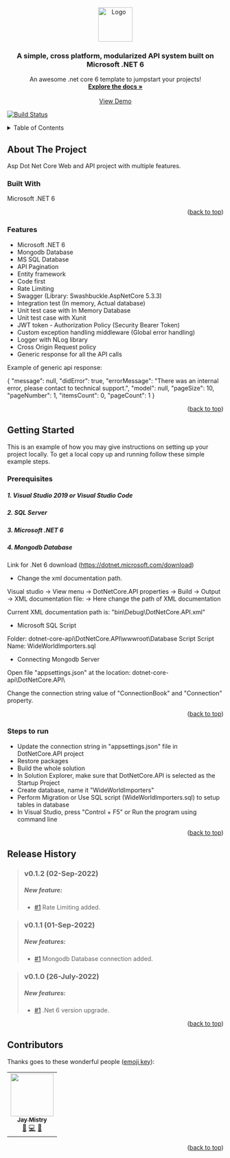 <a name="readme-top"></a>
<!--
*** Thanks for checking out the dotnet-core-api project. If you have a suggestion
*** that would make this better, please fork the repo and create a pull request
*** or simply open an issue with the tag "enhancement".
*** Don't forget to give the project a star!
*** Thanks again! Now go create something AMAZING! :D
-->


<!-- PROJECT LOGO -->
<br />
<div align="center">
  <a href="https://github.com/jaymistry4/dotnet-core-api">
    <img src="https://raw.githubusercontent.com/othneildrew/Best-README-Template/master/images/logo.png" alt="Logo" width="80" height="80">
  </a>

  <h3 align="center">A simple, cross platform, modularized API system built on Microsoft .NET 6</h3>

  <p align="center">
    An awesome .net core 6 template to jumpstart your projects!
    <br />
    <a href="https://github.com/jaymistry4/dotnet-core-api"><strong>Explore the docs »</strong></a>
    <br />
    <br />
    <a href="http://jaymistry4-001-site3.gtempurl.com/" target="_blank">View Demo</a>
  </p>
</div>

[![Build Status](https://travis-ci.com/jaymistry4/dotnet-core-api.svg?branch=master)](https://travis-ci.com/jaymistry4/dotnet-core-api)


<!-- TABLE OF CONTENTS -->
<details>
  <summary>Table of Contents</summary>
  <ol>
    <li>
      <a href="#about-the-project">About The Project</a>
      <ul>
        <li><a href="#built-with">Built With</a></li>
      </ul>
    </li>
    <li><a href="#features">Features</a></li>
    <li>
      <a href="#getting-started">Getting Started</a>
      <ul>
        <li><a href="#prerequisites">Prerequisites</a></li>
        <li><a href="#steps-to-run">Steps to run</a></li>
      </ul>
    </li>
    <li><a href="#release-history">Release History</a></li>
    <li><a href="#contributors">Contributors</a></li>
</li>
  </ol>
</details>

<!-- ABOUT THE PROJECT -->
## About The Project

Asp Dot Net Core Web and API project with multiple features.

### Built With

Microsoft .NET 6

<p align="right">(<a href="#readme-top">back to top</a>)</p>

### Features

* Microsoft .NET 6
* Mongodb Database
* MS SQL Database
* API Pagination
* Entity framework
* Code first
* Rate Limiting
* Swagger (Library: Swashbuckle.AspNetCore 5.3.3)
* Integration test (In memory, Actual database)
* Unit test case with In Memory Database
* Unit test case with Xunit
* JWT token - Authorization Policy (Security Bearer Token)
* Custom exception handling middleware (Global error handling)
* Logger with NLog library
* Cross Origin Request policy
* Generic response for all the API calls


 Example of generic api response:
 
 {
  "message": null,
  "didError": true,
  "errorMessage": "There was an internal error, please contact to technical support.",
  "model": null,
  "pageSize": 10,
  "pageNumber": 1,
  "itemsCount": 0,
  "pageCount": 1
}

<p align="right">(<a href="#readme-top">back to top</a>)</p>

<!-- GETTING STARTED -->
## Getting Started

This is an example of how you may give instructions on setting up your project locally.
To get a local copy up and running follow these simple example steps.

### Prerequisites

##### 1. Visual Studio 2019 or Visual Studio Code
##### 2. SQL Server
##### 3. Microsoft .NET 6 
##### 4. Mongodb Database
Link for .Net 6 download (https://dotnet.microsoft.com/download)

- Change the xml documentation path.

Visual studio -> View menu -> DotNetCore.API properties -> Build -> Output -> XML documentation file: -> Here change the path of XML documentation

Current XML documentation path is: "bin\Debug\DotNetCore.API.xml"

- Microsoft SQL Script

Folder: dotnet-core-api\DotNetCore.API\wwwroot\Database Script
Script Name: WideWorldImporters.sql

- Connecting Mongodb Server

Open file "appsettings.json" at the location: dotnet-core-api\DotNetCore.API\

Change the connection string value of "ConnectionBook" and "Connection" property.

<p align="right">(<a href="#readme-top">back to top</a>)</p>


### Steps to run

- Update the connection string in "appsettings.json" file in DotNetCore.API project
- Restore packages
- Build the whole solution
- In Solution Explorer, make sure that DotNetCore.API is selected as the Startup Project
- Create database, name it "WideWorldImporters"
- Perform Migration or Use SQL script (WideWorldImporters.sql) to setup tables in database
- In Visual Studio, press "Control + F5" or Run the program using command line

<p align="right">(<a href="#readme-top">back to top</a>)</p>

## Release History

> ### v0.1.2 (02-Sep-2022)
> 
> ##### New feature:
> 
> - [#1](https://github.com/jaymistry4/dotnet-core-api/tree/RateLimiting) Rate Limiting added.


> ### v0.1.1 (01-Sep-2022)
> 
> ##### New features:
> 
> - [#1](https://github.com/jaymistry4/dotnet-core-api/tree/MongoDB) Mongodb Database connection added.

> ### v0.1.0 (26-July-2022)
> 
> ##### New features:
> 
> - [#1](https://github.com/jaymistry4/dotnet-core-api/tree/DotNet6) .Net 6 version upgrade.

<p align="right">(<a href="#readme-top">back to top</a>)</p>


## Contributors

Thanks goes to these wonderful people ([emoji key](https://allcontributors.org/docs/en/emoji-key)):

<!-- ALL-CONTRIBUTORS-LIST:START - Do not remove or modify this section -->
<!-- prettier-ignore-start -->
<!-- markdownlint-disable -->
<table>
  <tr>
    <td align="center"><a href="https://github.com/jaymistry4"><img src="https://res.cloudinary.com/gujaratisamajmatrimony/image/upload/v1626961317/gsm/jay_mistry.jpg" width="100px;" alt=""/><br /><sub><b>Jay Mistry</b></sub></a><br /><a href="https://github.com/jaymistry4" title="Bug reports">🐛</a> <a href="https://github.com/jaymistry4" title="Code">💻</a> <a href="https://github.com/jaymistry4" title="Documentation">📖</a></td>
  </tr>
</table>

<p align="right">(<a href="#readme-top">back to top</a>)</p>

<!-- markdownlint-restore -->
<!-- prettier-ignore-end -->

<!-- ALL-CONTRIBUTORS-LIST:END -->